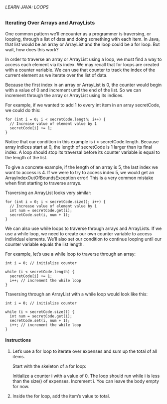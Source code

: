 ###### LEARN JAVA: LOOPS

### Iterating Over Arrays and ArrayLists

One common pattern we’ll encounter as a programmer is traversing, or looping, through a list of data and doing something with each item. In Java, that list would be an array or ArrayList and the loop could be a for loop. But wait, how does this work?

In order to traverse an array or ArrayList using a loop, we must find a way to access each element via its index. We may recall that for loops are created with a counter variable. We can use that counter to track the index of the current element as we iterate over the list of data.

Because the first index in an array or ArrayList is 0, the counter would begin with a value of 0 and increment until the end of the list. So we can increment through the array or ArrayList using its indices.

For example, if we wanted to add 1 to every int item in an array secretCode, we could do this:
```
for (int i = 0; i < secretCode.length; i++) {
  // Increase value of element value by 1
  secretCode[i] += 1;
}
```
Notice that our condition in this example is i < secretCode.length. Because array indices start at 0, the length of secretCode is 1 larger than its final index. A loop should stop its traversal before its counter variable is equal to the length of the list.

To give a concrete example, if the length of an array is 5, the last index we want to access is 4. If we were to try to access index 5, we would get an ArrayIndexOutOfBoundsException error! This is a very common mistake when first starting to traverse arrays.

Traversing an ArrayList looks very similar:
```
for (int i = 0; i < secretCode.size(); i++) {
  // Increase value of element value by 1
  int num = secretCode.get(i);
  secretCode.set(i, num + 1);
}
```
We can also use while loops to traverse through arrays and ArrayLists. If we use a while loop, we need to create our own counter variable to access individual elements. We’ll also set our condition to continue looping until our counter variable equals the list length.

For example, let’s use a while loop to traverse through an array:
```
int i = 0; // initialize counter
 
while (i < secretCode.length) {
  secretCode[i] += 1;
  i++; // increment the while loop
}
```
Traversing through an ArrayList with a while loop would look like this:
```
int i = 0; // initialize counter
 
while (i < secretCode.size()) {
  int num = secretCode.get(i);
  secretCode.set(i, num + 1);
  i++; // increment the while loop
}
```

#### Instructions

1. Let’s use a for loop to iterate over expenses and sum up the total of all items.

    Start with the skeleton of a for loop:

    Initialize a counter i with a value of 0.
    The loop should run while i is less than the size() of expenses.
    Increment i.
    You can leave the body empty for now.

2. Inside the for loop, add the item’s value to total.